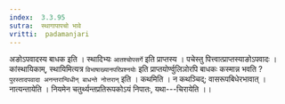 ```yaml
---
index:  3.3.95
sutra:  स्थागापापचो भावे
vritti:  padamanjari
---
```


अङोऽपवादस्य बाधक इति । स्थादिभ्यः `आतश्चोपसर्गे` इति प्राप्तस्य । पचेस्तु पित्त्वात्प्राप्तस्याङोऽपवादः । कांस्थायिकाम्, स्थायिमित्यत्र `विभाषाख्यानपरिप्रश्नयोः` इति प्राप्तयोर्ण्वुलिञोरपि बाधकः कस्मान्न भवति ? `पुरस्तादपवादा अनन्तरान्विधीन् बाधन्ते नोत्तरान्` इति ।
कथमिति । न कथञ्चिद्; वासरूपबिधेरभावात् । नात्यन्तायेति । नियमेन चतुर्थ्यन्तप्रतिरूपकोऽयं निपातः, यथा---चिरायेति ।।
